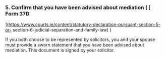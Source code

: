 ###  5\. Confirm that you have been advised about mediation ( [ Form 37D
](https://www.courts.ie/content/statutory-declaration-pursuant-section-5-or-
section-6-judicial-separation-and-family-law) )

If you both choose to be represented by solicitors, you and your spouse must
provide a sworn statement that you have been advised about mediation. This
document is signed by your solicitor.
